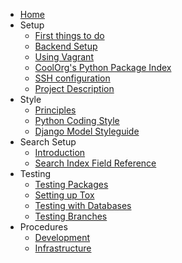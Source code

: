 - [Home](/)
- Setup
    - [First things to do](01-setup/initial.md)
    - [Backend Setup](01-setup/backend.md)
    - [Using Vagrant](01-setup/vagrant.md)
    - [CoolOrg's Python Package Index](01-setup/pypi.md)
    - [SSH configuration](01-setup/servers.md)
    - [Project Description](01-setup/project-description.md)
- Style
    - [Principles](02-style/principles.md)
    - [Python Coding Style](02-style/coding-style.md)
    - [Django Model Styleguide](02-style/model-styleguide.md)
- Search Setup
    - [Introduction](03-search/README.md)
    - [Search Index Field Reference](03-search/searchindex.md)
- Testing
    - [Testing Packages](04-testing/setting-up-packages.md)
    - [Setting up Tox](04-testing/setting-up-tox.md)
    - [Testing with Databases](04-testing/testing-with-databases.md)
    - [Testing Branches](04-testing/testingbranches.md)
- Procedures
    - [Development](05-procedures/development.md)
    - [Infrastructure](05-procedures/infrastructure.md)